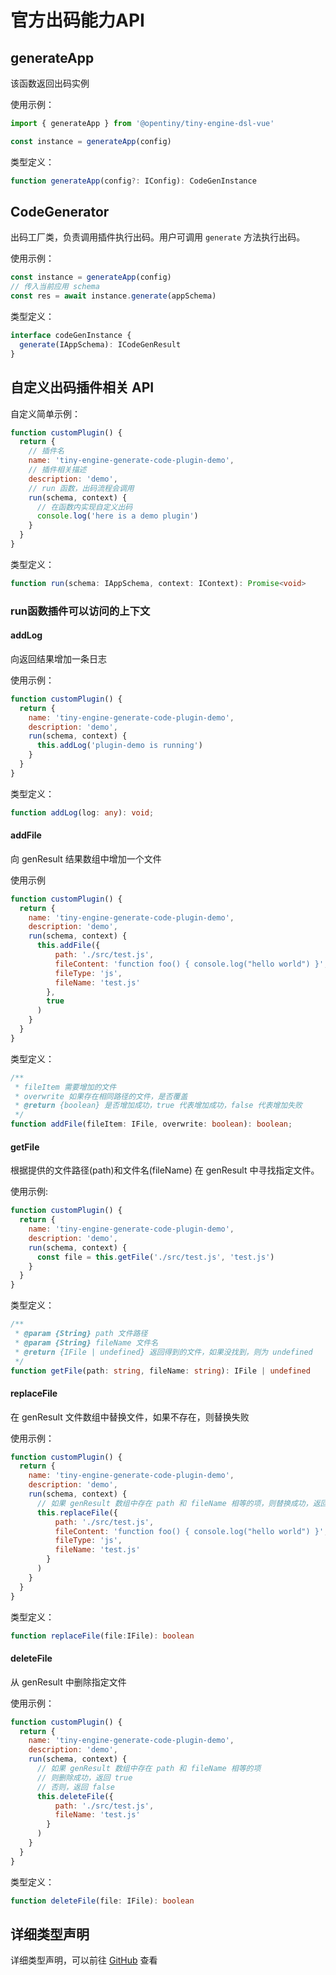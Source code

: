 # 官方出码能力API

## generateApp

该函数返回出码实例

使用示例：

```javascript
import { generateApp } from '@opentiny/tiny-engine-dsl-vue'

const instance = generateApp(config)
```

类型定义：

```typescript
function generateApp(config?: IConfig): CodeGenInstance
```

## CodeGenerator

出码工厂类，负责调用插件执行出码。用户可调用  `generate` 方法执行出码。

使用示例：

```javascript
const instance = generateApp(config)
// 传入当前应用 schema
const res = await instance.generate(appSchema)
```

类型定义：

```typescript
interface codeGenInstance {
  generate(IAppSchema): ICodeGenResult
}
```

## 自定义出码插件相关 API

自定义简单示例：

```javascript
function customPlugin() {
  return {
    // 插件名
    name: 'tiny-engine-generate-code-plugin-demo',
    // 插件相关描述
    description: 'demo',
    // run 函数，出码流程会调用
    run(schema, context) {
      // 在函数内实现自定义出码
      console.log('here is a demo plugin')
    }
  }
}
```

类型定义：

```typescript
function run(schema: IAppSchema, context: IContext): Promise<void>
```

### run函数插件可以访问的上下文

#### addLog

向返回结果增加一条日志

使用示例：

```javascript
function customPlugin() {
  return {
    name: 'tiny-engine-generate-code-plugin-demo',
    description: 'demo',
    run(schema, context) {
      this.addLog('plugin-demo is running')
    }
  }
}
```

类型定义：

```typescript
function addLog(log: any): void;
```

#### addFile

向 genResult 结果数组中增加一个文件

使用示例

```javascript
function customPlugin() {
  return {
    name: 'tiny-engine-generate-code-plugin-demo',
    description: 'demo',
    run(schema, context) {
      this.addFile({
          path: './src/test.js',
          fileContent: 'function foo() { console.log("hello world") }',
          fileType: 'js',
          fileName: 'test.js'
        },
        true
      )
    }
  }
}
```

类型定义：

```typescript
/**
 * fileItem 需要增加的文件
 * overwrite 如果存在相同路径的文件，是否覆盖
 * @return {boolean} 是否增加成功，true 代表增加成功，false 代表增加失败
 */
function addFile(fileItem: IFile, overwrite: boolean): boolean;
```

#### getFile

根据提供的文件路径(path)和文件名(fileName) 在 genResult 中寻找指定文件。

使用示例:

```javascript
function customPlugin() {
  return {
    name: 'tiny-engine-generate-code-plugin-demo',
    description: 'demo',
    run(schema, context) {
      const file = this.getFile('./src/test.js', 'test.js')
    }
  }
}
```

类型定义：

```typescript
/**
 * @param {String} path 文件路径
 * @param {String} fileName 文件名
 * @return {IFile | undefined} 返回得到的文件，如果没找到，则为 undefined 
 */
function getFile(path: string, fileName: string): IFile | undefined
```

#### replaceFile

在 genResult 文件数组中替换文件，如果不存在，则替换失败

使用示例：

```javascript
function customPlugin() {
  return {
    name: 'tiny-engine-generate-code-plugin-demo',
    description: 'demo',
    run(schema, context) {
      // 如果 genResult 数组中存在 path 和 fileName 相等的项，则替换成功，返回 true，否则，替换失败，返回 false
      this.replaceFile({
          path: './src/test.js',
          fileContent: 'function foo() { console.log("hello world") }',
          fileType: 'js',
          fileName: 'test.js'
        }
      )
    }
  }
}
```

类型定义：

```typescript
function replaceFile(file:IFile): boolean
```

#### deleteFile

从 genResult 中删除指定文件

使用示例：

```javascript
function customPlugin() {
  return {
    name: 'tiny-engine-generate-code-plugin-demo',
    description: 'demo',
    run(schema, context) {
      // 如果 genResult 数组中存在 path 和 fileName 相等的项
      // 则删除成功，返回 true
      // 否则，返回 false
      this.deleteFile({
          path: './src/test.js',
          fileName: 'test.js'
        }
      )
    }
  }
}
```

类型定义：

```typescript
function deleteFile(file: IFile): boolean
```

## 详细类型声明

详细类型声明，可以前往 [GitHub](https://github.com/opentiny/tiny-engine/blob/develop/packages/vue-generator/src/index.d.ts) 查看
